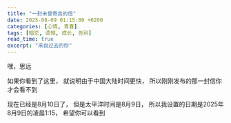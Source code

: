 ```yaml
---
title: "一封未曾寄出的信"
date: 2025-08-09 01:15:00 +0200
categories: [心情, 青春]
tags: [暗恋, 遗憾, 成长, 告别]
read_time: true
excerpt: "来自过去的你"
---
```


嘿，思远

如果你看到了这里，
就说明由于中国大陆时间更快，
所以刚刚发布的那一封信你才会看不到

现在已经是8月10日了，
但是太平洋时间是8月9日，
所以我设置的日期是2025年8月9日的凌晨1:15，
希望你可以看到
